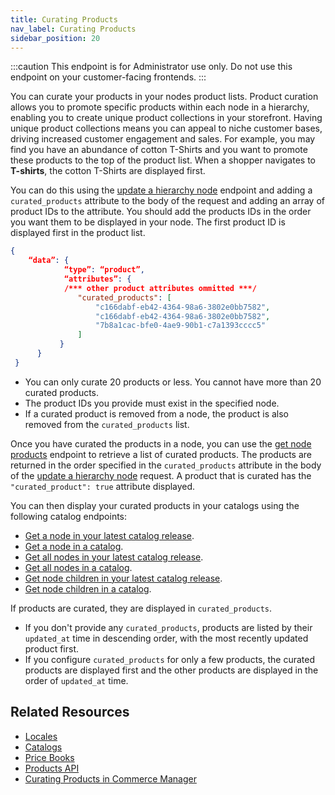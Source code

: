```yaml
---
title: Curating Products
nav_label: Curating Products
sidebar_position: 20
---
```


:::caution
This endpoint is for Administrator use only. Do not use this endpoint on your customer-facing frontends.
:::

You can curate your products in your nodes product lists. Product curation allows you to promote specific products within each node in a hierarchy, enabling you to create unique product collections in your storefront. Having unique product collections means you can appeal to niche customer bases, driving increased customer engagement and sales. For example, you may find you have an abundance of cotton T-Shirts and you want to promote these products to the top of the product list. When a shopper navigates to **T-shirts**, the cotton T-Shirts are displayed first. 

You can do this using the [update a hierarchy node](/docs/pxm/hierarchies/nodes-api/update-a-hierarchy-node) endpoint and adding a `curated_products` attribute to the body of the request and adding an array of product IDs to the attribute. You should add the products IDs in the order you want them to be displayed in your node. The first product ID is displayed first in the product list.

```json
{
    “data”: {
            “type”: “product”,
            “attributes”: {
            /*** other product attributes ommitted ***/
               "curated_products": [
                   "c166dabf-eb42-4364-98a6-3802e0bb7582",
                   "c166dabf-eb42-4364-98a6-3802e0bb7582",
                   "7b8a1cac-bfe0-4ae9-90b1-c7a1393cccc5"
               ]
           }
      }
 }
```

- You can only curate 20 products or less. You cannot have more than 20 curated products.
- The product IDs you provide must exist in the specified node.
- If a curated product is removed from a node, the product is also removed from the `curated_products` list.

Once you have curated the products in a node, you can use the [get node products](/docs/pxm/hierarchies/node-relationships-api/get-node-products) endpoint to retrieve a list of curated products. The products are returned in the order specified in the `curated_products` attribute in the body of the [update a hierarchy node](/docs/pxm/hierarchies/hierarchies-api/update-a-hierarchy) request. A product that is curated has the `"curated_product": true` attribute displayed. 

You can then display your curated products in your catalogs using the following catalog endpoints:

- [Get a node in your latest catalog release](/docs/pxm/catalogs/catalog-latest-release/get-a-node-in-a-release).
- [Get a node in a catalog](/docs/pxm/catalogs/shopper-catalog/get-a-node).
- [Get all nodes in your latest catalog release](/docs/pxm/catalogs/catalog-latest-release/get-all-nodes-in-a-release).
- [Get all nodes in a catalog](/docs/pxm/catalogs/shopper-catalog/get-all-nodes).
- [Get node children in your latest catalog release](/docs/pxm/catalogs/catalog-latest-release/get-node-children-in-a-release).
- [Get node children in a catalog](/docs/pxm/catalogs/shopper-catalog/get-node-children).

If products are curated, they are displayed in `curated_products`.

- If you don't provide any `curated_products`, products are listed by their `updated_at` time in descending order, with the most recently updated product first.
- If you configure `curated_products` for only a few products, the curated products are displayed first and the other products are displayed in the order of `updated_at` time.

## Related Resources

- [Locales](/docs/pxm/products/locales/pxm-locales)
- [Catalogs](/docs/pxm/catalogs)
- [Price Books](/docs/pxm/pricebooks/price-books)
- [Products API](/docs/pxm/products/ep-pxm-products-api/pxm-products-api-overview)
- [Curating Products in Commerce Manager](/docs/pxm/products/pxm-products-commerce-manager/curating-products)
